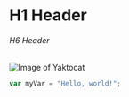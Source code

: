 # H1 Header
###### H6 Header
![Image of Yaktocat](https://octodex.github.com/images/yaktocat.png)
``` javascript
var myVar = "Hello, world!";
```
